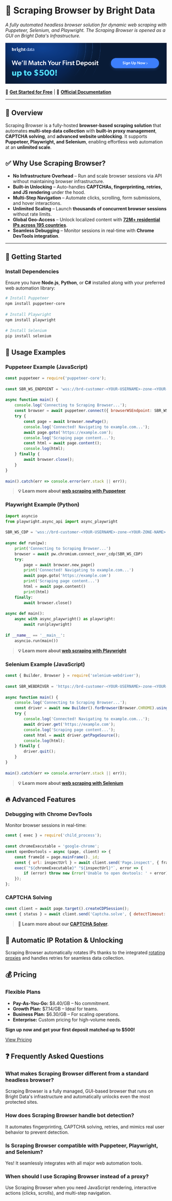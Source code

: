 # 🚀 Scraping Browser by Bright Data

*A fully automated headless browser solution for dynamic web scraping with Puppeteer, Selenium, and Playwright. The Scraping Browser is opened as a GUI on Bright Data's Infrastructure.*  

[![Promo](https://github.com/luminati-io/LinkedIn-Scraper/raw/main/Proxies%20and%20scrapers%20GitHub%20bonus%20banner.png)](https://brightdata.com/products/scraping-browser) 

🔗 **[Get Started for Free](https://brightdata.com/products/scraping-browser)** | 📖 **[Official Documentation](https://docs.brightdata.com/scraping-automation/scraping-browser/introduction)**  

---

## 🔹 Overview  
Scraping Browser is a fully-hosted **browser-based scraping solution** that automates **multi-step data collection** with **built-in proxy management**, **CAPTCHA solving**, and **advanced website unblocking**. It supports **Puppeteer, Playwright, and Selenium**, enabling effortless web automation at an **unlimited scale**.  

## ✅ Why Use Scraping Browser?  
- **No Infrastructure Overhead** – Run and scale browser sessions via API without maintaining browser infrastructure.  
- **Built-in Unlocking** – Auto-handles **CAPTCHAs, fingerprinting, retries, and JS rendering** under the hood.  
- **Multi-Step Navigation** – Automate clicks, scrolling, form submissions, and hover interactions.  
- **Unlimited Scaling** – Launch **thousands of concurrent browser sessions** without rate limits.  
- **Global Geo-Access** – Unlock localized content with [**72M+ residential IPs across 195 countries**](https://brightdata.com/proxy-types/residential-proxies).  
- **Seamless Debugging** – Monitor sessions in real-time with **Chrome DevTools integration**.  

---

## 🚀 Getting Started  

### Install Dependencies  
Ensure you have **Node.js**, **Python**, or **C#** installed along with your preferred web automation library:  

```sh
# Install Puppeteer
npm install puppeteer-core

# Install Playwright
npm install playwright

# Install Selenium
pip install selenium
```

## 🔧 Usage Examples

### Puppeteer Example (JavaScript)

```js
const puppeteer = require('puppeteer-core');

const SBR_WS_ENDPOINT = 'wss://brd-customer-<YOUR-USERNAME>-zone-<YOUR-ZONE-NAME>:<YOUR-PASSWORD>@brd.superproxy.io:9222';

async function main() {
    console.log('Connecting to Scraping Browser...');
    const browser = await puppeteer.connect({ browserWSEndpoint: SBR_WS_ENDPOINT });
    try {
        const page = await browser.newPage();
        console.log('Connected! Navigating to example.com...');
        await page.goto('https://example.com');
        console.log('Scraping page content...');
        const html = await page.content();
        console.log(html);
    } finally {
        await browser.close();
    }
}

main().catch(err => console.error(err.stack || err));
```

> **💡 Learn more about [web scraping with Puppeteer](https://brightdata.com/blog/how-tos/web-scraping-puppeteer)**

### Playwright Example (Python)

```python
import asyncio
from playwright.async_api import async_playwright

SBR_WS_CDP = 'wss://brd-customer-<YOUR-USERNAME>-zone-<YOUR-ZONE-NAME>:<YOUR-PASSWORD>@brd.superproxy.io:9222'

async def run(pw):
    print('Connecting to Scraping Browser...')
    browser = await pw.chromium.connect_over_cdp(SBR_WS_CDP)
    try:
        page = await browser.new_page()
        print('Connected! Navigating to example.com...')
        await page.goto('https://example.com')
        print('Scraping page content...')
        html = await page.content()
        print(html)
    finally:
        await browser.close()

async def main():
    async with async_playwright() as playwright:
        await run(playwright)

if __name__ == '__main__':
    asyncio.run(main())
```

> **💡 Learn more about [web scraping with Playwright](https://brightdata.com/blog/how-tos/playwright-web-scraping)**

### Selenium Example (JavaScript)

```js
const { Builder, Browser } = require('selenium-webdriver');

const SBR_WEBDRIVER = 'https://brd-customer-<YOUR-USERNAME>-zone-<YOUR-ZONE-NAME>:<YOUR-PASSWORD>@brd.superproxy.io:9515';

async function main() {
    console.log('Connecting to Scraping Browser...');
    const driver = await new Builder().forBrowser(Browser.CHROME).usingServer(SBR_WEBDRIVER).build();
    try {
        console.log('Connected! Navigating to example.com...');
        await driver.get('https://example.com');
        console.log('Scraping page content...');
        const html = await driver.getPageSource();
        console.log(html);
    } finally {
        driver.quit();
    }
}

main().catch(err => console.error(err.stack || err));
```

> **💡 Learn more about [web scraping with Selenium](https://brightdata.com/blog/how-tos/using-selenium-for-web-scraping)**

## 🔥 Advanced Features

### Debugging with Chrome DevTools

Monitor browser sessions in real-time:

```js
const { exec } = require('child_process');

const chromeExecutable = 'google-chrome';
const openDevtools = async (page, client) => {
    const frameId = page.mainFrame()._id;
    const { url: inspectUrl } = await client.send('Page.inspect', { frameId });
    exec(`"${chromeExecutable}" "${inspectUrl}"`, error => {
        if (error) throw new Error('Unable to open devtools: ' + error);
    });
};
```

### CAPTCHA Solving

```js
const client = await page.target().createCDPSession();
const { status } = await client.send('Captcha.solve', { detectTimeout: 30000 });
```

> **🤖 Learn more about our [CAPTCHA Solver](https://github.com/luminati-io/Captcha-solver).**

## 🔄 Automatic IP Rotation & Unlocking  
Scraping Browser automatically rotates IPs thanks to the integrated [rotating proxies](https://brightdata.com/solutions/rotating-proxies) and handles retries for seamless data collection. 

## 💰 Pricing  

### Flexible Plans  
- **Pay-As-You-Go:** $8.40/GB – No commitment.  
- **Growth Plan:** $7.14/GB – Ideal for teams.  
- **Business Plan:** $6.30/GB – For scaling operations.  
- **Enterprise:** Custom pricing for high-volume needs.  

**Sign up now and get your first deposit matched up to $500!**  

[View Pricing](https://brightdata.com/pricing/scraping-browser)  

## ❓ Frequently Asked Questions  

### What makes Scraping Browser different from a standard headless browser?  
Scraping Browser is a fully managed, GUI-based browser that runs on Bright Data's infrastructure and automatically unlocks even the most protected sites.  

### How does Scraping Browser handle bot detection?  
It automates fingerprinting, CAPTCHA solving, retries, and mimics real user behavior to prevent detection.  

### Is Scraping Browser compatible with Puppeteer, Playwright, and Selenium?  
Yes! It seamlessly integrates with all major web automation tools.  

### When should I use Scraping Browser instead of a proxy?  
Use Scraping Browser when you need JavaScript rendering, interactive actions (clicks, scrolls), and multi-step navigation.  
